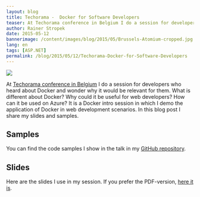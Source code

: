 ```yaml
---
layout: blog
title: Techorama -  Docker for Software Developers
teaser: At Techorama conference in Belgium I do a session for developers who heard about Docker and wonder why it would be relevant for them. What is different about Docker? Why could it be useful for web developers? How can it be used on Azure? It is a Docker intro session in which I demo the application of Docker in web development scenarios. In this blog post I share my slides and samples.
author: Rainer Stropek
date: 2015-05-12
bannerimage: /content/images/blog/2015/05/Brussels-Atomium-cropped.jpg
lang: en
tags: [ASP.NET]
permalink: /blog/2015/05/12/Techorama-Docker-for-Software-Developers
---
```


<p class="floatRight">
  <img src="{{site.baseurl}}/content/images/blog/2015/05/Brussels-Atomium-small.jpg" />
</p><p>At <a href="http://www.techorama.be/" target="_blank">Techorama conference in Belgium</a> I do a session for developers who heard about Docker and wonder why it would be relevant for them. What is different about Docker? Why could it be useful for web developers? How can it be used on Azure? It is a Docker intro session in which I demo the application of Docker in web development scenarios. In this blog post I share my slides and samples.
		</p><h2>Samples
		</h2><p>You can find the code samples I show in the talk in my <a href="https://github.com/rstropek/DockerVS2015Intro" target="_blank">GitHub repository</a>.
		</p><h2>Slides
		</h2><p>Here are the slides I use in my session. If you prefer the PDF-version, <a href="{{site.baseurl}}/content/images/blog/2015/05/DockerTechorama.pdf" target="_blank">here it is</a>.
		</p><script async="async" class="speakerdeck-embed" data-id="2f855a714cdb4ce1a3d2b3d573368607" data-ratio="1.77777777777778" src="//speakerdeck.com/assets/embed.js"></script>